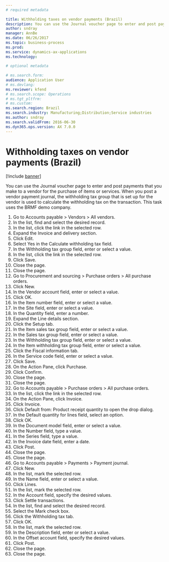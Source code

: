 ```yaml
--- 
# required metadata 
 
title: Withholding taxes on vendor payments (Brazil)
description: You can use the Journal voucher page to enter and post payments that you make to a vendor for the purchase of items or services. 
author: sndray
manager: AnnBe 
ms.date: 06/26/2017
ms.topic: business-process 
ms.prod:  
ms.service: dynamics-ax-applications 
ms.technology:  
 
# optional metadata 
 
# ms.search.form:   
audience: Application User 
# ms.devlang:  
ms.reviewer: kfend
# ms.search.scope: Operations 
# ms.tgt_pltfrm:  
# ms.custom:  
ms.search.region: Brazil
ms.search.industry: Manufacturing;Distribution;Service industries
ms.author: sndray
ms.search.validFrom: 2016-06-30 
ms.dyn365.ops.version: AX 7.0.0 
---
```

# Withholding taxes on vendor payments (Brazil)

[!include [banner](../../includes/banner.md)]

You can use the Journal voucher page to enter and post payments that you make to a vendor for the purchase of items or services. When you post a vendor payment journal, the withholding tax group that is set up for the vendor is used to calculate the withholding tax on the transaction. This task uses the BRMF demo company.

1. Go to Accounts payable > Vendors > All vendors.
2. In the list, find and select the desired record.
3. In the list, click the link in the selected row.
4. Expand the Invoice and delivery section.
5. Click Edit.
6. Select Yes in the Calculate withholding tax field.
7. In the Withholding tax group field, enter or select a value.
8. In the list, click the link in the selected row.
9. Click Save.
10. Close the page.
11. Close the page.
12. Go to Procurement and sourcing > Purchase orders > All purchase orders.
13. Click New.
14. In the Vendor account field, enter or select a value.
15. Click OK.
16. In the Item number field, enter or select a value.
17. In the Site field, enter or select a value.
18. In the Quantity field, enter a number.
19. Expand the Line details section.
20. Click the Setup tab.
21. In the Item sales tax group field, enter or select a value.
22. In the Sales tax group field, enter or select a value.
23. In the Withholding tax group field, enter or select a value.
24. In the Item withholding tax group field, enter or select a value.
25. Click the Fiscal information tab.
26. In the Service code field, enter or select a value.
27. Click Save.
28. On the Action Pane, click Purchase.
29. Click Confirm.
30. Close the page.
31. Close the page.
32. Go to Accounts payable > Purchase orders > All purchase orders.
33. In the list, click the link in the selected row.
34. On the Action Pane, click Invoice.
35. Click Invoice.
36. Click Default from: Product receipt quantity to open the drop dialog.
37. In the Default quantity for lines field, select an option.
38. Click OK.
39. In the Document model field, enter or select a value.
40. In the Number field, type a value.
41. In the Series field, type a value.
42. In the Invoice date field, enter a date.
43. Click Post.
44. Close the page.
45. Close the page.
46. Go to Accounts payable > Payments > Payment journal.
47. Click New.
48. In the list, mark the selected row.
49. In the Name field, enter or select a value.
50. Click Lines.
51. In the list, mark the selected row.
52. In the Account field, specify the desired values.
53. Click Settle transactions.
54. In the list, find and select the desired record.
55. Select the Mark check box.
56. Click the Withholding tax tab.
57. Click OK.
58. In the list, mark the selected row.
59. In the Description field, enter or select a value.
60. In the Offset account field, specify the desired values.
61. Click Post.
62. Close the page.
63. Close the page.

